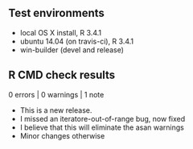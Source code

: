 ## Test environments
* local OS X install, R 3.4.1
* ubuntu 14.04 (on travis-ci), R 3.4.1
* win-builder (devel and release)

## R CMD check results

0 errors | 0 warnings | 1 note

* This is a new release.
* I missed an iteratore-out-of-range bug, now fixed
* I believe that this will eliminate the asan warnings
* Minor changes otherwise
